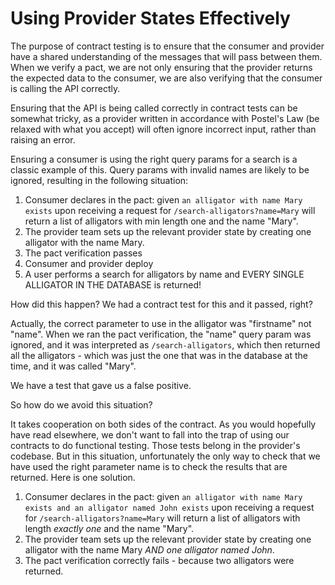 # Using Provider States Effectively

The purpose of contract testing is to ensure that the consumer and provider have a shared understanding of the messages that will pass between them. When we verify a pact, we are not only ensuring that the provider returns the expected data to the consumer, we are also verifying that the consumer is calling the API correctly.

Ensuring that the API is being called correctly in contract tests can be somewhat tricky, as a provider written in accordance with Postel's Law (be relaxed with what you accept) will often ignore incorrect input, rather than raising an error.

Ensuring a consumer is using the right query params for a search is a classic example of this. Query params with invalid names are likely to be ignored, resulting in the following situation:

1. Consumer declares in the pact: given `an alligator with name Mary exists` upon receiving a request for `/search-alligators?name=Mary` will return a list of alligators with min length one and the name "Mary".
1. The provider team sets up the relevant provider state by creating one alligator with the name Mary.
1. The pact verification passes
1. Consumer and provider deploy
1. A user performs a search for alligators by name and EVERY SINGLE ALLIGATOR IN THE DATABASE is returned!

How did this happen? We had a contract test for this and it passed, right?

Actually, the correct parameter to use in the alligator was "firstname" not "name". When we ran the pact verification, the "name" query param was ignored, and it was interpreted as `/search-alligators`, which then returned all the alligators - which was just the one that was in the database at the time, and it was called "Mary".

We have a test that gave us a false positive.

So how do we avoid this situation? 

It takes cooperation on both sides of the contract. As you would hopefully have read elsewhere, we don't want to fall into the trap of using our contracts to do functional testing. Those tests belong in the provider's codebase. But in this situation, unfortunately the only way to check that we have used the right parameter name is to check the results that are returned. Here is one solution.

1. Consumer declares in the pact: given `an alligator with name Mary exists and an alligator named John exists` upon receiving a request for `/search-alligators?name=Mary` will return a list of alligators with length _exactly one_ and the name "Mary".
1. The provider team sets up the relevant provider state by creating one alligator with the name Mary _AND one alligator named John_.
1. The pact verification correctly fails - because two alligators were returned.
